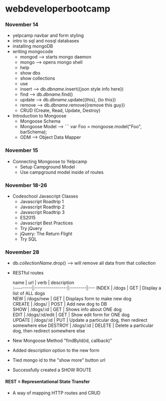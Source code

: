 # webdeveloperbootcamp

### November 14
+ yelpcamp navbar and form styling
+ intro to sql and nosql databases
+ installing mongoDB
+ writing mongocode
  + mongod --> starts mongo daemon
  + mongo --> opens mongo shell
  + help
  + show dbs
  + show collections
  + use
  + insert --> db.*dbname*.insert({json style info here})
  + find --> db.*dbname*.find()
  + update --> db.*dbname*.update({this}, {to this})
  + remove --> db.*dbname*.remove({remove this guy})
  + CRUD (Create, Read, Update, Destroy)
+ Introduction to Mongoose
  + Mongoose Schema
  + Mongoose Model --> ``` var Foo = mongoose.model("Foo", barSchema);
  + ODM --> Object Data Mapper

### November 15
+ Connecting Mongoose to Yelpcamp
  + Setup Campground Model
  + Use campground model inside of routes

### November 18-26
+ Codeschool Javascript Classes
  + Javascript Roadtrip 1
  + Javascript Roadtrip 2
  + Javascript Roadtrip 3
  + ES2015
  + Javascript Best Practices
  + Try jQuery
  + jQuery: The Return Flight
  + Try SQL

### November 28
+ db.*collectionName*.drop() --> will remove all data from that collection
+ RESTful routes

   name   |     url         |  verb   |    description                                        
:---------|:----------------|:--------|:---
 INDEX    | /dogs           | GET     | Display a list of ALL dogs                            
 NEW      | /dogs/new       | GET     | Displays form to make new dog                         
 CREATE   | /dogs/          | POST    | Add new dog to DB                                     
 SHOW     | /dogs/:id       | GET     | Shows info about ONE dog                              
 EDIT     | /dogs/:id/edit  | GET     | Show edit form for ONE dog                            
 UPDATE   | /dogs/:id       | PUT     | Update a particular dog, then redirect somewhere else 
 DESTROY  | /dogs/:id       | DELETE  | Delete a particular dog, then redirect somewhere else 

+ New Mongoose Method "findById(id, callback)"
+ Added description option to the new form
+ Tied mongo id to the "show more" button url
+ Successfully created a SHOW ROUTE

#### **REST** = Representational State Transfer
+ A way of mapping HTTP routes and CRUD
